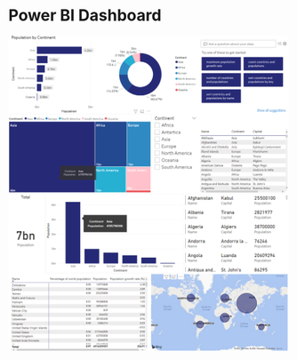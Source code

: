 # Power BI Dashboard
<table align=center>
  <tr>
    <img src='Dashboard/Dashboard1.png' alt=Dasboards>
    <img src='Dashboard/Dashboard2.png' alt=Dasboards>
  </tr>
</table>
